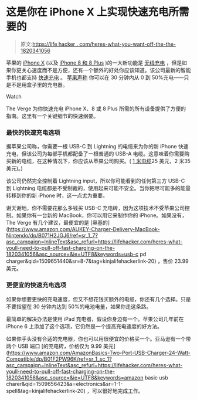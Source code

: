 # 这是你在 iPhone X 上实现快速充电所需要的

> 原文:[https://life hacker . com/heres-what-you-want-off-the-the-1820341056](https://lifehacker.com/heres-what-youll-need-to-pull-off-fast-charging-on-the-1820341056)

苹果的 [iPhone X](https://lifehacker.com/iphone-x-tips-and-tricks-you-need-to-know-right-now-1820086402) (以及 [iPhone 8 和 8 Plus](https://lifehacker.com/should-you-upgrade-to-the-iphone-8-1803821136) )的一大新功能是 [无线充电](https://lifehacker.com/the-iphone-has-wireless-charging-now-what-1807826997) ，但是如果你更关心速度而不是方便，还有一个额外的好处你应该知道。该公司最新的智能手机也都支持 [快速充电](https://lifehacker.com/charge-your-phone-in-half-the-time-quick-chargers-expl-1682276989) 。 [苹果声称](https://9to5mac.com/2017/09/13/iphone-8-iphone-x-fast-charge-usb-c-buy/) 你可以在 30 分钟内从 0 到 50%充电——只是不是用盒子里的充电器。

Watch

The Verge 为你快速充电 iPhone X、8 或 8 Plus 所需的所有设备提供了方便的指南。这里有一个关键细节的快速纲要。

### 最快的快速充电选项

据苹果公司称，你需要一根 USB-C 到 Lightning 的电缆来为你的新 iPhone 快速充电，但该公司为每部手机都配备了一根普通的 USB-A 电缆。这意味着你需要购买新的电缆，在这种情况下，你应该从苹果公司购买。( [1 米电缆](https://www.apple.com/shop/product/MK0X2AM/A/usb-c-to-lightning-cable-1-m)25 美元，2 米35 美元)。)

该公司仍然完全控制着 Lightning input，所以你可能看到的任何第三方 USB-C 到 Lightning 电缆都是不受制裁的，使用起来可能不安全。当你把尽可能多的能量转移到你的新 iPhone 时，这一点尤为重要。

谢天谢地，你不需要花那么多钱买 USB-C 充电砖，因为这项技术不受苹果公司控制。如果你有一台新的 MacBook，你可以用它来制作你的 iPhone。如果没有，The Verge 有几个建议，最便宜的是 [奥基的](https://www.amazon.com/AUKEY-Charger-Delivery-MacBook-Nintendo/dp/B071H2JGJ6/ref=sr_1_7?asc_campaign=InlineText&asc_refurl=https://lifehacker.com/heres-what-youll-need-to-pull-off-fast-charging-on-the-1820341056&asc_source=&ie=UTF8&keywords=usb-c pd charger&qid=1509651440&sr=8-7&tag=kinjalifehackerlink-20) ，售价 23.99 美元。

### 更便宜的快速充电选项

如果你想要更快的充电速度，但又不想花钱买额外的电缆，你还有几个选择。只是不要指望在 30 分钟内达到 50%的电池电量，如果你走这条路。

最简单的解决办法是使用 iPad 充电器，假设你身边有一个。苹果公司几年前在 iPhone 6 上添加了这个选项，它仍然是一个提高充电速度的好方法。

如果你手头没有合适的充电器，你也可以用很便宜的价格买一个。亚马逊有一个带两个 USB 端口 [的充电砖，价格仅为 9.99 美元](https://www.amazon.com/AmazonBasics-Two-Port-USB-Charger-24-Watt-Compatible/dp/B01F2PW96K/ref=sr_1_sc_1?asc_campaign=InlineText&asc_refurl=https://lifehacker.com/heres-what-youll-need-to-pull-off-fast-charging-on-the-1820341056&asc_source=&ie=UTF8&keywords=amazon basic usb charer&qid=1509656423&s=electronics&sr=1-1-spell&tag=kinjalifehackerlink-20) ，可以很好地完成工作。